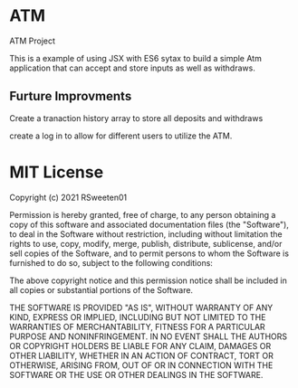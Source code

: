 # ATM

ATM Project

This is a example of using JSX with ES6 sytax to build a simple Atm application that can accept and store inputs as well as withdraws.

## Furture Improvments
Create a tranaction history array to store all deposits and withdraws

create a log in to allow for different users to utilize the ATM.



# MIT License

Copyright (c) 2021 RSweeten01

Permission is hereby granted, free of charge, to any person obtaining a copy
of this software and associated documentation files (the "Software"), to deal
in the Software without restriction, including without limitation the rights
to use, copy, modify, merge, publish, distribute, sublicense, and/or sell
copies of the Software, and to permit persons to whom the Software is
furnished to do so, subject to the following conditions:

The above copyright notice and this permission notice shall be included in all
copies or substantial portions of the Software.

THE SOFTWARE IS PROVIDED "AS IS", WITHOUT WARRANTY OF ANY KIND, EXPRESS OR
IMPLIED, INCLUDING BUT NOT LIMITED TO THE WARRANTIES OF MERCHANTABILITY,
FITNESS FOR A PARTICULAR PURPOSE AND NONINFRINGEMENT. IN NO EVENT SHALL THE
AUTHORS OR COPYRIGHT HOLDERS BE LIABLE FOR ANY CLAIM, DAMAGES OR OTHER
LIABILITY, WHETHER IN AN ACTION OF CONTRACT, TORT OR OTHERWISE, ARISING FROM,
OUT OF OR IN CONNECTION WITH THE SOFTWARE OR THE USE OR OTHER DEALINGS IN THE
SOFTWARE.
